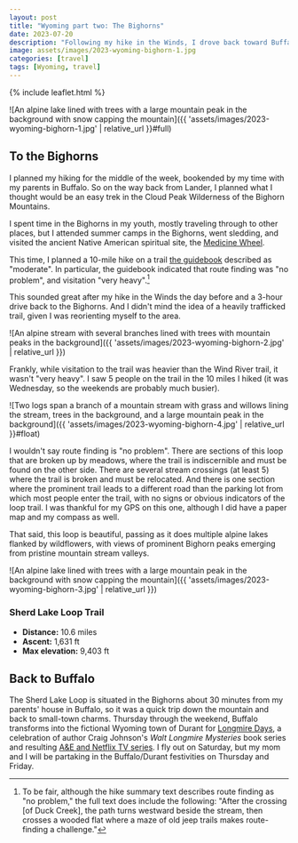 ```yaml
---
layout: post
title: "Wyoming part two: The Bighorns"
date: 2023-07-20
description: "Following my hike in the Winds, I drove back toward Buffalo, with a stop for a hike in the Cloud Peak Wilderness of the Bighorn Mountains."
image: assets/images/2023-wyoming-bighorn-1.jpg
categories: [travel]
tags: [Wyoming, travel]
---
```


{% include leaflet.html %}

![An alpine lake lined with trees with a large mountain peak in the background with snow capping the mountain]({{ 'assets/images/2023-wyoming-bighorn-1.jpg' | relative_url }}#full)

## To the Bighorns

I planned my hiking for the middle of the week, bookended by my time with my parents in Buffalo. So on the way back from Lander, I planned what I thought would be an easy trek in the Cloud Peak Wilderness of the Bighorn Mountains.

I spent time in the Bighorns in my youth, mostly traveling through to other places, but I attended summer camps in the Bighorns, went sledding, and visited the ancient Native American spiritual site, the [Medicine Wheel](https://www.wyohistory.org/encyclopedia/medicine-wheel).

This time, I planned a 10-mile hike on a trail [the guidebook](https://www.rei.com/product/197756/falconguides-hiking-wyomings-cloud-peak-wilderness) described as "moderate". In particular, the guidebook indicated that route finding was "no problem", and visitation "very heavy".[^1]

[^1]: To be fair, although the hike summary text describes route finding as "no problem," the full text does include the following: "After the crossing [of Duck Creek], the path turns westward beside the stream, then crosses a wooded flat where a maze of old jeep trails makes route-finding a challenge."

This sounded great after my hike in the Winds the day before and a 3-hour drive back to the Bighorns. And I didn't mind the idea of a heavily trafficked trail, given I was reorienting myself to the area. 

![An alpine stream with several branches lined with trees with mountain peaks in the background]({{ 'assets/images/2023-wyoming-bighorn-2.jpg' | relative_url }})

Frankly, while visitation to the trail was heavier than the Wind River trail, it wasn't "very heavy". I saw 5 people on the trail in the 10 miles I hiked (it was Wednesday, so the weekends are probably much busier).

![Two logs span a branch of a mountain stream with grass and willows lining the stream, trees in the background, and a large mountain peak in the background]({{ 'assets/images/2023-wyoming-bighorn-4.jpg' | relative_url }}#float)

I wouldn't say route finding is "no problem". There are sections of this loop that are broken up by meadows, where the trail is indiscernible and must be found on the other side. There are several stream crossings (at least 5) where the trail is broken and must be relocated. And there is one section where the prominent trail leads to a different road than the parking lot from which most people enter the trail, with no signs or obvious indicators of the loop trail. I was thankful for my GPS on this one, although I did have a paper map and my compass as well.

That said, this loop is beautiful, passing as it does multiple alpine lakes flanked by wildflowers, with views of prominent Bighorn peaks emerging from pristine mountain stream valleys.

![An alpine lake lined with trees with a large mountain peak in the background with snow capping the mountain]({{ 'assets/images/2023-wyoming-bighorn-3.jpg' | relative_url }})

### Sherd Lake Loop Trail

- **Distance:** 10.6 miles
- **Ascent:** 1,631 ft
- **Max elevation:** 9,403 ft

 <div class="map" id="map"></div>

<script>
    var map = L.map('map').setView([44.26163, -107.00677], 12)    
    var bighornTrack = {% include data/2023/bighorns-sherd-lake-71923.html %}

        L.tileLayer('{{ site.data.maptiles.tiles }}', {
        attribution: '{{ site.data.maptiles.attribution }}',
        subdomains: 'abcd',
        maxZoom: {{ site.data.maptiles.max-zoom }}
        }).addTo(map);

    L.geoJSON(bighornTrack, {color: '{{ site.data.maptiles.color }}'}).addTo(map);
</script>


## Back to Buffalo
The Sherd Lake Loop is situated in the Bighorns about 30 minutes from my parents' house in Buffalo, so it was a quick trip down the mountain and back to small-town charms. Thursday through the weekend, Buffalo transforms into the fictional Wyoming town of Durant for [Longmire Days](https://www.longmiredays.com/), a celebration of author Craig Johnson's <cite>Walt Longmire Mysteries</cite> book series and resulting [A&E and Netflix TV series](https://en.wikipedia.org/wiki/Longmire_(TV_series)). I fly out on Saturday, but my mom and I will be partaking in the Buffalo/Durant festivities on Thursday and Friday.
